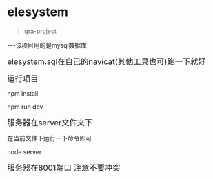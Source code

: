 # elesystem

> gra-project


---该项目用的是mysql数据库

<font size="4">elesystem.sql在自己的navicat(其他工具也可)跑一下就好</font>


<font size="4">运行项目</font>

npm install

npm run dev



<font size="4">服务器在server文件夹下</font>

在当前文件下运行一下命令即可

node server

<font size="4">服务器在8001端口 注意不要冲突</font>


